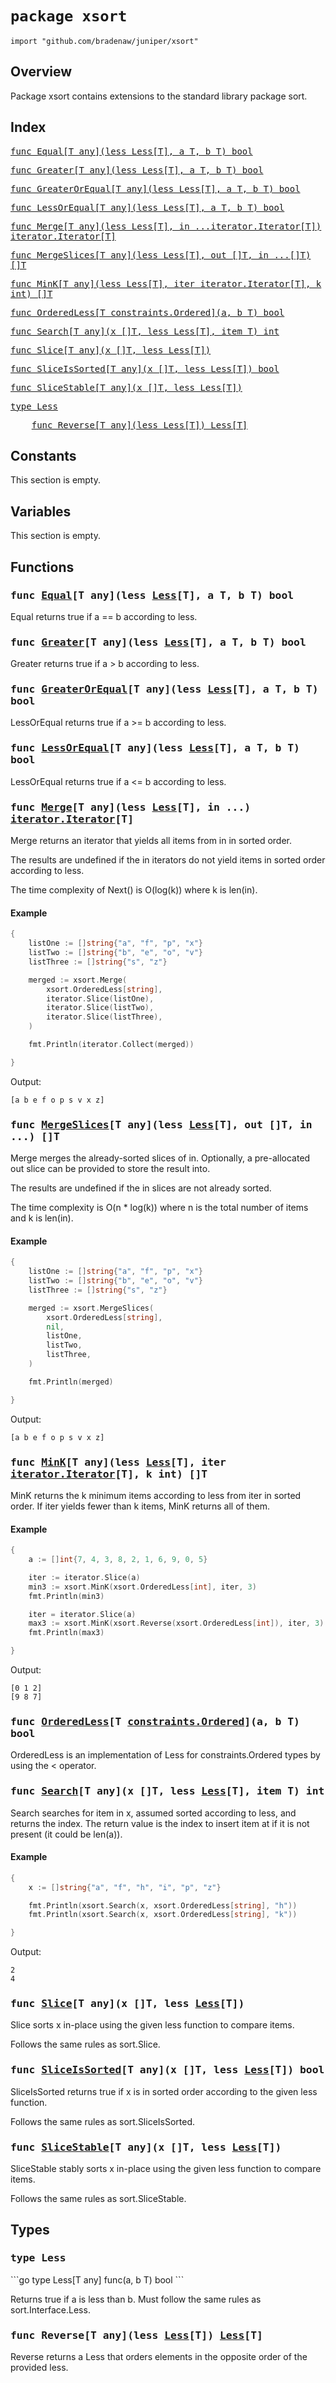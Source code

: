 # `package xsort`

```
import "github.com/bradenaw/juniper/xsort"
```

## Overview

Package xsort contains extensions to the standard library package sort.


## Index

<samp><a href="#Equal">func Equal[T any](less Less[T], a T, b T) bool</a></samp>

<samp><a href="#Greater">func Greater[T any](less Less[T], a T, b T) bool</a></samp>

<samp><a href="#GreaterOrEqual">func GreaterOrEqual[T any](less Less[T], a T, b T) bool</a></samp>

<samp><a href="#LessOrEqual">func LessOrEqual[T any](less Less[T], a T, b T) bool</a></samp>

<samp><a href="#Merge">func Merge[T any](less Less[T], in ...iterator.Iterator[T]) iterator.Iterator[T]</a></samp>

<samp><a href="#MergeSlices">func MergeSlices[T any](less Less[T], out []T, in ...[]T) []T</a></samp>

<samp><a href="#MinK">func MinK[T any](less Less[T], iter iterator.Iterator[T], k int) []T</a></samp>

<samp><a href="#OrderedLess">func OrderedLess[T constraints.Ordered](a, b T) bool</a></samp>

<samp><a href="#Search">func Search[T any](x []T, less Less[T], item T) int</a></samp>

<samp><a href="#Slice">func Slice[T any](x []T, less Less[T])</a></samp>

<samp><a href="#SliceIsSorted">func SliceIsSorted[T any](x []T, less Less[T]) bool</a></samp>

<samp><a href="#SliceStable">func SliceStable[T any](x []T, less Less[T])</a></samp>

<samp><a href="#Less">type Less</a></samp>

<samp>&nbsp;&nbsp;&nbsp;&nbsp;<a href="#Reverse">func Reverse[T any](less Less[T]) Less[T]</a></samp>


## Constants

This section is empty.

## Variables

This section is empty.

## Functions

<h3><a id="Equal"></a><samp>func <a href="#Equal">Equal</a>[T any](less <a href="#Less">Less</a>[T], a T, b T) bool</samp></h3>

Equal returns true if a == b according to less.


<h3><a id="Greater"></a><samp>func <a href="#Greater">Greater</a>[T any](less <a href="#Less">Less</a>[T], a T, b T) bool</samp></h3>

Greater returns true if a > b according to less.


<h3><a id="GreaterOrEqual"></a><samp>func <a href="#GreaterOrEqual">GreaterOrEqual</a>[T any](less <a href="#Less">Less</a>[T], a T, b T) bool</samp></h3>

LessOrEqual returns true if a >= b according to less.


<h3><a id="LessOrEqual"></a><samp>func <a href="#LessOrEqual">LessOrEqual</a>[T any](less <a href="#Less">Less</a>[T], a T, b T) bool</samp></h3>

LessOrEqual returns true if a <= b according to less.


<h3><a id="Merge"></a><samp>func <a href="#Merge">Merge</a>[T any](less <a href="#Less">Less</a>[T], in ...) <a href="./iterator.md#Iterator">iterator.Iterator</a>[T]</samp></h3>

Merge returns an iterator that yields all items from in in sorted order.

The results are undefined if the in iterators do not yield items in sorted order according to
less.

The time complexity of Next() is O(log(k)) where k is len(in).


#### Example 
```go
{
	listOne := []string{"a", "f", "p", "x"}
	listTwo := []string{"b", "e", "o", "v"}
	listThree := []string{"s", "z"}

	merged := xsort.Merge(
		xsort.OrderedLess[string],
		iterator.Slice(listOne),
		iterator.Slice(listTwo),
		iterator.Slice(listThree),
	)

	fmt.Println(iterator.Collect(merged))

}
```

Output:
```text
[a b e f o p s v x z]
```
<h3><a id="MergeSlices"></a><samp>func <a href="#MergeSlices">MergeSlices</a>[T any](less <a href="#Less">Less</a>[T], out []T, in ...) []T</samp></h3>

Merge merges the already-sorted slices of in. Optionally, a pre-allocated out slice can be
provided to store the result into.

The results are undefined if the in slices are not already sorted.

The time complexity is O(n * log(k)) where n is the total number of items and k is len(in).


#### Example 
```go
{
	listOne := []string{"a", "f", "p", "x"}
	listTwo := []string{"b", "e", "o", "v"}
	listThree := []string{"s", "z"}

	merged := xsort.MergeSlices(
		xsort.OrderedLess[string],
		nil,
		listOne,
		listTwo,
		listThree,
	)

	fmt.Println(merged)

}
```

Output:
```text
[a b e f o p s v x z]
```
<h3><a id="MinK"></a><samp>func <a href="#MinK">MinK</a>[T any](less <a href="#Less">Less</a>[T], iter <a href="./iterator.md#Iterator">iterator.Iterator</a>[T], k int) []T</samp></h3>

MinK returns the k minimum items according to less from iter in sorted order. If iter yields
fewer than k items, MinK returns all of them.


#### Example 
```go
{
	a := []int{7, 4, 3, 8, 2, 1, 6, 9, 0, 5}

	iter := iterator.Slice(a)
	min3 := xsort.MinK(xsort.OrderedLess[int], iter, 3)
	fmt.Println(min3)

	iter = iterator.Slice(a)
	max3 := xsort.MinK(xsort.Reverse(xsort.OrderedLess[int]), iter, 3)
	fmt.Println(max3)

}
```

Output:
```text
[0 1 2]
[9 8 7]
```
<h3><a id="OrderedLess"></a><samp>func <a href="#OrderedLess">OrderedLess</a>[T <a href="https://pkg.go.dev/constraints#Ordered">constraints.Ordered</a>](a, b T) bool</samp></h3>

OrderedLess is an implementation of Less for constraints.Ordered types by using the < operator.


<h3><a id="Search"></a><samp>func <a href="#Search">Search</a>[T any](x []T, less <a href="#Less">Less</a>[T], item T) int</samp></h3>

Search searches for item in x, assumed sorted according to less, and returns the index. The
return value is the index to insert item at if it is not present (it could be len(a)).


#### Example 
```go
{
	x := []string{"a", "f", "h", "i", "p", "z"}

	fmt.Println(xsort.Search(x, xsort.OrderedLess[string], "h"))
	fmt.Println(xsort.Search(x, xsort.OrderedLess[string], "k"))

}
```

Output:
```text
2
4
```
<h3><a id="Slice"></a><samp>func <a href="#Slice">Slice</a>[T any](x []T, less <a href="#Less">Less</a>[T])</samp></h3>

Slice sorts x in-place using the given less function to compare items.

Follows the same rules as sort.Slice.


<h3><a id="SliceIsSorted"></a><samp>func <a href="#SliceIsSorted">SliceIsSorted</a>[T any](x []T, less <a href="#Less">Less</a>[T]) bool</samp></h3>

SliceIsSorted returns true if x is in sorted order according to the given less function.

Follows the same rules as sort.SliceIsSorted.


<h3><a id="SliceStable"></a><samp>func <a href="#SliceStable">SliceStable</a>[T any](x []T, less <a href="#Less">Less</a>[T])</samp></h3>

SliceStable stably sorts x in-place using the given less function to compare items.

Follows the same rules as sort.SliceStable.


## Types

<h3><a id="Less"></a><samp>type Less</samp></h3>
```go
type Less[T any] func(a, b T) bool
```

Returns true if a is less than b. Must follow the same rules as sort.Interface.Less.


<h3><a id="Reverse"></a><samp>func Reverse[T any](less <a href="#Less">Less</a>[T]) <a href="#Less">Less</a>[T]</samp></h3>

Reverse returns a Less that orders elements in the opposite order of the provided less.


